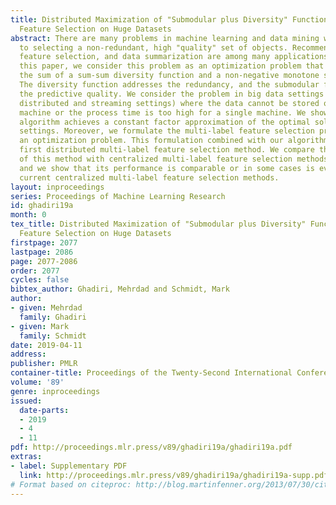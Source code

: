 ```yaml
---
title: Distributed Maximization of "Submodular plus Diversity" Functions for Multi-label
  Feature Selection on Huge Datasets
abstract: There are many problems in machine learning and data mining which are equivalent
  to selecting a non-redundant, high "quality" set of objects. Recommender systems,
  feature selection, and data summarization are among many applications of this. In
  this paper, we consider this problem as an optimization problem that seeks to maximize
  the sum of a sum-sum diversity function and a non-negative monotone submodular function.
  The diversity function addresses the redundancy, and the submodular function controls
  the predictive quality. We consider the problem in big data settings (in other words,
  distributed and streaming settings) where the data cannot be stored on a single
  machine or the process time is too high for a single machine. We show that a greedy
  algorithm achieves a constant factor approximation of the optimal solution in these
  settings. Moreover, we formulate the multi-label feature selection problem as such
  an optimization problem. This formulation combined with our algorithm leads to the
  first distributed multi-label feature selection method. We compare the performance
  of this method with centralized multi-label feature selection methods in the literature,
  and we show that its performance is comparable or in some cases is even better than
  current centralized multi-label feature selection methods.
layout: inproceedings
series: Proceedings of Machine Learning Research
id: ghadiri19a
month: 0
tex_title: Distributed Maximization of "Submodular plus Diversity" Functions for Multi-label
  Feature Selection on Huge Datasets
firstpage: 2077
lastpage: 2086
page: 2077-2086
order: 2077
cycles: false
bibtex_author: Ghadiri, Mehrdad and Schmidt, Mark
author:
- given: Mehrdad
  family: Ghadiri
- given: Mark
  family: Schmidt
date: 2019-04-11
address: 
publisher: PMLR
container-title: Proceedings of the Twenty-Second International Conference on Artificial Intelligence and Statistics
volume: '89'
genre: inproceedings
issued:
  date-parts:
  - 2019
  - 4
  - 11
pdf: http://proceedings.mlr.press/v89/ghadiri19a/ghadiri19a.pdf
extras:
- label: Supplementary PDF
  link: http://proceedings.mlr.press/v89/ghadiri19a/ghadiri19a-supp.pdf
# Format based on citeproc: http://blog.martinfenner.org/2013/07/30/citeproc-yaml-for-bibliographies/
---
```

